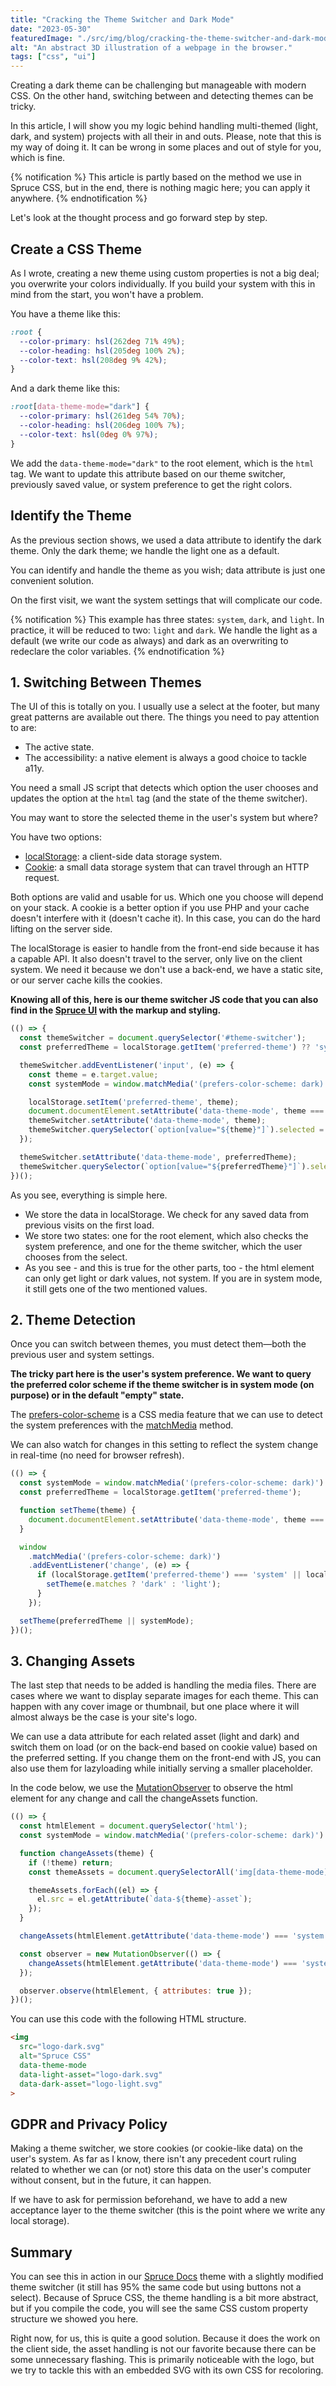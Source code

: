 ```yaml
---
title: "Cracking the Theme Switcher and Dark Mode"
date: "2023-05-30"
featuredImage: "./src/img/blog/cracking-the-theme-switcher-and-dark-mode.png"
alt: "An abstract 3D illustration of a webpage in the browser."
tags: ["css", "ui"]
---
```


<p class="lead">Creating a dark theme can be challenging but manageable with modern CSS. On the other hand, switching between and detecting themes can be tricky.</p>

In this article, I will show you my logic behind handling multi-themed (light, dark, and system) projects with all their in and outs. Please, note that this is my way of doing it. It can be wrong in some places and out of style for you, which is fine.

{% notification %}
This article is partly based on the method we use in Spruce CSS, but in the end, there is nothing magic here; you can apply it anywhere.
{% endnotification %}

Let's look at the thought process and go forward step by step.

## Create a CSS Theme

As I wrote, creating a new theme using custom properties is not a big deal; you overwrite your colors individually. If you build your system with this in mind from the start, you won't have a problem.

You have a theme like this:

```css
:root {
  --color-primary: hsl(262deg 71% 49%);
  --color-heading: hsl(205deg 100% 2%);
  --color-text: hsl(208deg 9% 42%);
}
```

And a dark theme like this:

```css
:root[data-theme-mode="dark"] {
  --color-primary: hsl(261deg 54% 70%);
  --color-heading: hsl(206deg 100% 7%);
  --color-text: hsl(0deg 0% 97%);
}
```

We add the `data-theme-mode="dark"` to the root element, which is the `html` tag. We want to update this attribute based on our theme switcher, previously saved value, or system preference to get the right colors.

## Identify the Theme

As the previous section shows, we used a data attribute to identify the dark theme. Only the dark theme; we handle the light one as a default.

You can identify and handle the theme as you wish; data attribute is just one convenient solution.

On the first visit, we want the system settings that will complicate our code.

{% notification %}
This example has three states: `system`, `dark`, and `light`. In practice, it will be reduced to two: `light` and `dark`. We handle the light as a default (we write our code as always) and dark as an overwriting to redeclare the color variables.
{% endnotification %}

## 1. Switching Between Themes

The UI of this is totally on you. I usually use a select at the footer, but many great patterns are available out there. The things you need to pay attention to are:

- The active state.
- The accessibility: a native element is always a good choice to tackle  a11y.

You need a small JS script that detects which option the user chooses and updates the option at the `html` tag (and the state of the theme switcher).

You may want to store the selected theme in the user's system but where?

You have two options:

- [localStorage](https://developer.mozilla.org/en-US/docs/Web/API/Window/localStorage): a client-side data storage system.
- [Cookie](https://developer.mozilla.org/en-US/docs/Web/API/Document/cookie): a small data storage system that can travel through an HTTP request.

Both options are valid and usable for us. Which one you choose will depend on your stack. A cookie is a better option if you use PHP and your cache doesn't interfere with it (doesn't cache it). In this case, you can do the hard lifting on the server side.

The localStorage is easier to handle from the front-end side because it has a capable API. It also doesn't travel to the server, only live on the client system. We need it because we don't use a back-end, we have a static site, or our server cache kills the cookies.

**Knowing all of this, here is our theme switcher JS code that you can also find in the [Spruce UI](https://sprucecss.com/ui/component/theme-switcher/) with the markup and styling.**

```js
(() => {
  const themeSwitcher = document.querySelector('#theme-switcher');
  const preferredTheme = localStorage.getItem('preferred-theme') ?? 'system';

  themeSwitcher.addEventListener('input', (e) => {
    const theme = e.target.value;
    const systemMode = window.matchMedia('(prefers-color-scheme: dark)').matches ? 'dark' : 'light';

    localStorage.setItem('preferred-theme', theme);
    document.documentElement.setAttribute('data-theme-mode', theme === 'system' ? systemMode : theme);
    themeSwitcher.setAttribute('data-theme-mode', theme);
    themeSwitcher.querySelector(`option[value="${theme}"]`).selected = 'selected';
  });

  themeSwitcher.setAttribute('data-theme-mode', preferredTheme);
  themeSwitcher.querySelector(`option[value="${preferredTheme}"]`).selected = 'selected';
})();
```

As you see, everything is simple here.
- We store the data in localStorage. We check for any saved data from previous visits on the first load.
- We store two states: one for the root element, which also checks the system preference, and one for the theme switcher, which the user chooses from the select.
- As you see - and this is true for the other parts, too - the html element can only get light or dark values, not system. If you are in system mode, it still gets one of the two mentioned values.

## 2. Theme Detection

Once you can switch between themes, you must detect them—both the previous user and system settings.

**The tricky part here is the user's system preference. We want to query the preferred color scheme if the theme switcher is in system mode (on purpose) or in the default "empty" state.**

The [prefers-color-scheme](https://developer.mozilla.org/en-US/docs/Web/CSS/@media/prefers-color-scheme) is a CSS media feature that we can use to detect the system preferences with the [matchMedia](https://developer.mozilla.org/en-US/docs/Web/API/Window/matchMedia) method.

We can also watch for changes in this setting to reflect the system change in real-time (no need for browser refresh).

```js
(() => {
  const systemMode = window.matchMedia('(prefers-color-scheme: dark)').matches ? 'dark' : 'light';
  const preferredTheme = localStorage.getItem('preferred-theme');

  function setTheme(theme) {
    document.documentElement.setAttribute('data-theme-mode', theme === 'system' ? systemMode : theme);
  }

  window
    .matchMedia('(prefers-color-scheme: dark)')
    .addEventListener('change', (e) => {
      if (localStorage.getItem('preferred-theme') === 'system' || localStorage.getItem('preferred-theme') === null) {
        setTheme(e.matches ? 'dark' : 'light');
      }
    });

  setTheme(preferredTheme || systemMode);
})();
```

## 3. Changing Assets

The last step that needs to be added is handling the media files. There are cases where we want to display separate images for each theme. This can happen with any cover image or thumbnail, but one place where it will almost always be the case is your site's logo.

We can use a data attribute for each related asset (light and dark) and switch them on load (or on the back-end based on cookie value) based on the preferred setting. If you change them on the front-end with JS, you can also use them for lazyloading while initially serving a smaller placeholder.

In the code below, we use the [MutationObserver](https://developer.mozilla.org/en-US/docs/Web/API/MutationObserver) to observe the html element for any change and call the changeAssets function.

```js
(() => {
  const htmlElement = document.querySelector('html');
  const systemMode = window.matchMedia('(prefers-color-scheme: dark)').matches ? 'dark' : 'light';

  function changeAssets(theme) {
    if (!theme) return;
    const themeAssets = document.querySelectorAll('img[data-theme-mode]');

    themeAssets.forEach((el) => {
      el.src = el.getAttribute(`data-${theme}-asset`);
    });
  }

  changeAssets(htmlElement.getAttribute('data-theme-mode') === 'system' ? systemMode : htmlElement.getAttribute('data-theme-mode'));

  const observer = new MutationObserver(() => {
    changeAssets(htmlElement.getAttribute('data-theme-mode') === 'system' ? systemMode : htmlElement.getAttribute('data-theme-mode'));
  });

  observer.observe(htmlElement, { attributes: true });
})();
```

You can use this code with the following HTML structure.

```html
<img
  src="logo-dark.svg"
  alt="Spruce CSS"
  data-theme-mode
  data-light-asset="logo-dark.svg"
  data-dark-asset="logo-light.svg"
>
```

## GDPR and Privacy Policy

Making a theme switcher, we store cookies (or cookie-like data) on the user's system. As far as I know, there isn't any precedent court ruling related to whether we can (or not) store this data on the user's computer without consent, but in the future, it can happen.

If we have to ask for permission beforehand, we have to add a new acceptance layer to the theme switcher (this is the point where we write any local storage).

## Summary

You can see this in action in our [Spruce Docs](https://github.com/conedevelopment/sprucecss-eleventy-documentation-template) theme with a slightly modified theme switcher (it still has 95% the same code but using buttons not a select). Because of Spruce CSS, the theme handling is a bit more abstract, but if you compile the code, you will see the same CSS custom property structure we showed you here.

Right now, for us, this is quite a good solution. Because it does the work on the client side, the asset handling is not our favorite because there can be some unnecessary flashing. This is primarily noticeable with the logo, but we try to tackle this with an embedded SVG with its own CSS for recoloring.
